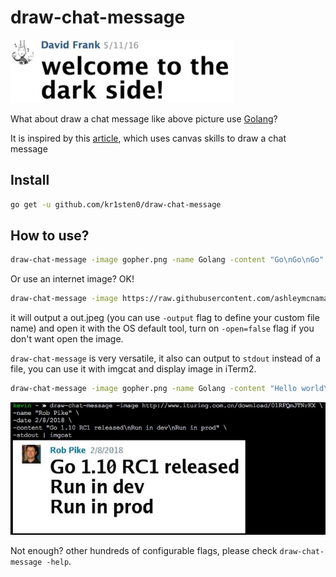 # draw-chat-message

![sticker](sticker.jpeg)

What about draw a chat message like above picture use [Golang](https://golang.org/)?

It is inspired by this [article](https://egoist.moe/2017/09/15/draw-chat-message-with-canvas/), which uses canvas skills to draw a chat message

## Install

```bash
go get -u github.com/kr1sten0/draw-chat-message
```

## How to use?

```bash
draw-chat-message -image gopher.png -name Golang -content "Go\nGo\nGo"
```

Or use an internet image? OK!

```bash
draw-chat-message -image https://raw.githubusercontent.com/ashleymcnamara/gophers/master/GOPHER_SAFARI.png -name Golang -content "GOGOGO"
```

it will output a out.jpeg (you can use `-output` flag to define your custom file name) and open it with the OS default tool,
turn on `-open=false` flag if you don't want open the image. 

`draw-chat-message` is very versatile, it also can output to `stdout` instead of a file, you can use it with
imgcat and display image in iTerm2.

```bash
draw-chat-message -image gopher.png -name Golang -content "Hello world\nUse Golang" -stdout | imgcat
```

![stdout](stdout.jpg)

Not enough? other hundreds of configurable flags, please check `draw-chat-message -help`.